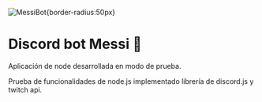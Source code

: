 ![MessiBot](https://cdn.discordapp.com/app-icons/797338312485371925/ad5640c4ae643708b153b26f804e40c5.png?size=256){border-radius:50px}

# Discord bot Messi 🤖

Aplicación de node desarrollada en modo de prueba. 

Prueba de funcionalidades de node.js implementado librería de discord.js y twitch api.

